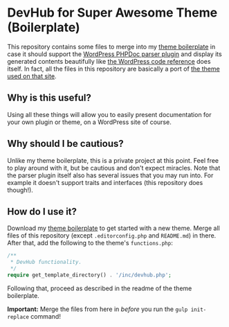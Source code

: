# DevHub for Super Awesome Theme (Boilerplate)

This repository contains some files to merge into my [theme boilerplate](https://github.com/felixarntz/theme-boilerplate) in case it should support the [WordPress PHPDoc parser plugin](https://github.com/WordPress/phpdoc-parser) and display its generated contents beautifully like [the WordPress code reference](https://developer.wordpress.org/reference/) does itself. In fact, all the files in this repository are basically a port of [the theme used on that site](https://meta.svn.wordpress.org/sites/trunk/wordpress.org/public_html/wp-content/themes/pub/wporg-developer/).

## Why is this useful?

Using all these things will allow you to easily present documentation for your own plugin or theme, on a WordPress site of course.

## Why should I be cautious?

Unlike my theme boilerplate, this is a private project at this point. Feel free to play around with it, but be cautious and don't expect miracles. Note that the parser plugin itself also has several issues that you may run into. For example it doesn't support traits and interfaces (this repository does though!).

## How do I use it?

Download my [theme boilerplate](https://github.com/felixarntz/theme-boilerplate) to get started with a new theme. Merge all files of this repository (except `.editorconfig.php` and `README.md`) in there. After that, add the following to the theme's `functions.php`:

```php
/**
 * DevHub functionality.
 */
require get_template_directory() . '/inc/devhub.php';
```

Following that, proceed as described in the readme of the theme boilerplate.

**Important:** Merge the files from here in *before* you run the `gulp init-replace` command!
